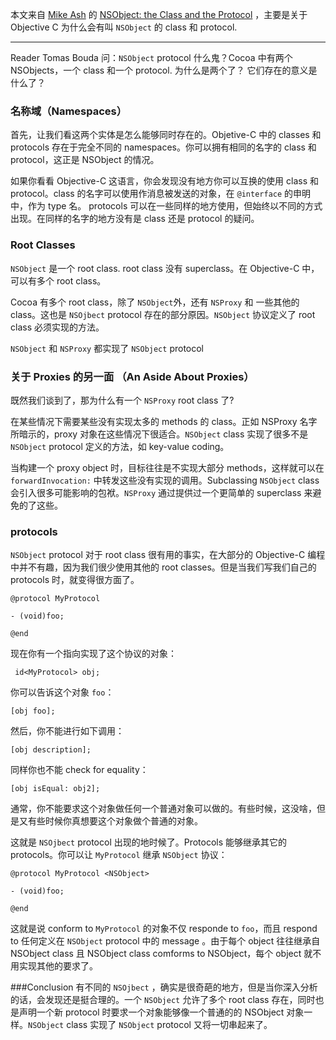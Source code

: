 本文来自 [Mike Ash](https://www.mikeash.com/) 的 [NSObject: the Class and the Protocol](https://mikeash.com/pyblog/friday-qa-2013-10-25-nsobject-the-class-and-the-protocol.html) ，主要是关于 Objective C 为什么会有叫 `NSObject` 的 class 和 protocol.

----


Reader Tomas Bouda 问：`NSObject` protocol 什么鬼？Cocoa 中有两个 NSObjects，一个 class 和一个 protocol. 为什么是两个了？ 它们存在的意义是什么了？

### 名称域（Namespaces）
首先，让我们看这两个实体是怎么能够同时存在的。Objetive-C 中的 classes 和 protocols 存在于完全不同的 namespaces。你可以拥有相同的名字的 class 和 protocol，这正是 NSObject 的情况。

如果你看看 Objective-C 这语言，你会发现没有地方你可以互换的使用 class 和 protocol。class 的名字可以使用作消息被发送的对象，在 `@interface` 的申明中，作为 type 名。 protocols 可以在一些同样的地方使用，但始终以不同的方式出现。在同样的名字的地方没有是 class 还是 protocol 的疑问。

### Root Classes
`NSObject` 是一个 root class. root class 没有 superclass。在 Objective-C 中，可以有多个 root class。

Cocoa 有多个 root class，除了 `NSObject`外，还有 `NSProxy` 和 一些其他的 class。这也是 `NSOjbect` protocol 存在的部分原因。`NSObject` 协议定义了 root class 必须实现的方法。

`NSObject` 和 `NSProxy` 都实现了 `NSObject`  protocol

### 关于 Proxies 的另一面 （An Aside About Proxies）
既然我们谈到了，那为什么有一个 `NSProxy` root class 了?

在某些情况下需要某些没有实现太多的 methods 的 class。正如 NSProxy 名字所暗示的，proxy 对象在这些情况下很适合。`NSObject` class 实现了很多不是 `NSObject` protocol 定义的方法，如 key-value coding。

当构建一个 proxy object 时，目标往往是不实现大部分 methods，这样就可以在 `forwardInvocation:`
 中转发这些没有实现的调用。Subclassing `NSObject` class 会引入很多可能影响的包袱。`NSProxy` 通过提供过一个更简单的 superclass 来避免的了这些。
 
### protocols
`NSObject` protocol 对于 root class 很有用的事实，在大部分的 Objective-C 编程中并不有趣，因为我们很少使用其他的 root classes。但是当我们写我们自己的 protocols 时，就变得很方面了。

```objc
@protocol MyProtocol

- (void)foo;

@end
```

现在你有一个指向实现了这个协议的对象：

```ojbc
 id<MyProtocol> obj;
```

你可以告诉这个对象 `foo`：

```objc
[obj foo];
```

然后，你不能进行如下调用：

```objc
[obj description];
```

同样你也不能 check for equality：

```objc
[obj isEqual: obj2];
```

通常，你不能要求这个对象做任何一个普通对象可以做的。有些时候，这没啥，但是又有些时候你真想要这个对象做个普通的对象。

这就是 `NSOjbect` protocol 出现的地时候了。Protocols 能够继承其它的 protocols。你可以让 `MyProtocol` 继承 `NSObject` 协议：

```objc
@protocol MyProtocol <NSObject>

- (void)foo;

@end
```

这就是说 conform to `MyProtocol` 的对象不仅 responde to `foo`，而且 respond to 任何定义在 `NSObject` protocol 中的 message 。由于每个 object 往往继承自 NSObject class 且 NSObject class comforms to NSObject，每个 object 就不用实现其他的要求了。

###Conclusion
有不同的 `NSOjbect` ，确实是很奇葩的地方，但是当你深入分析的话，会发现还是挺合理的。一个 `NSObject` 允许了多个 root class 存在，同时也是声明一个新 protocol 时要求一个对象能够像一个普通的的 NSObject 对象一样。`NSObject` class 实现了 `NSObject` protocol 又将一切串起来了。